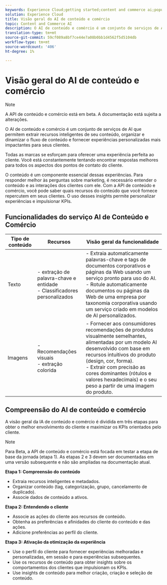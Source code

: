 ```yaml
---
keywords: Experience Cloud;getting started;content and commerce ai;popular topics;Intelligent Services;ccai
solution: Experience Cloud
title: Visão geral do AI de conteúdo e comércio
topic: Content and Commerce AI
description: O AI de conteúdo e comércio é um conjunto de serviços de AI que permite extrair recursos inteligentes de seu conteúdo, organizar, simplificar o fluxo de conteúdo e fornecer experiências personalizadas mais impactantes para seus clientes.
translation-type: tm+mt
source-git-commit: 59cf089a8bf7ce44e7a08b0bb1d4562f5d5104db
workflow-type: tm+mt
source-wordcount: '406'
ht-degree: 1%

---
```



<!--

NOTE to writer: "Intelligent Services" is not a valid solution value. Log a UGP bug if you think it should be added.

-->

# Visão geral do AI de conteúdo e comércio

>[!NOTE]
>
>A API de conteúdo e comércio está em beta. A documentação está sujeita a alterações.

O AI de conteúdo e comércio é um conjunto de serviços de AI que permitem extrair recursos inteligentes de seu conteúdo, organizar e dinamizar o fluxo de conteúdo e fornecer experiências personalizadas mais impactantes para seus clientes.

Todas as marcas se esforçam para oferecer uma experiência perfeita ao cliente. Você está constantemente tentando encontrar respostas melhores para todos os aspectos dos pontos de contato do cliente.

O conteúdo é um componente essencial dessas experiências. Para responder melhor às perguntas sobre marketing, é necessário entender o conteúdo e as interações dos clientes com ele. Com a API de conteúdo e comércio, você pode saber quais recursos do conteúdo que você fornece repercutem em seus clientes. O uso desses insights permite personalizar experiências e impulsionar KPIs.

## Funcionalidades do serviço AI de Conteúdo e Comércio

| Tipo de conteúdo | Recursos | Visão geral da funcionalidade |
| --- | --- | --- |
| Texto | - extração de palavra-chave e entidade <br>- Classificadores personalizados | - Extraia automaticamente palavras-chave e tags de documentos corporativos e páginas da Web usando um serviço pronto para uso do AI. <br> - Rotule automaticamente documentos ou páginas da Web de uma empresa por taxonomia corporativa usando um serviço criado em modelos de AI personalizados. |
| Imagens | - Recomendações visuais <br> - extração colorida | - Fornecer aos consumidores recomendações de produtos visualmente semelhantes, alimentadas por um modelo AI desenvolvido com base em recursos intuitivos do produto (design, cor, forma). <br> - Extrair com precisão as cores dominantes (rótulos e valores hexadecimais) e o seu peso a partir de uma imagem do produto. |

## Compreensão do AI de conteúdo e comércio

A visão geral da IA de conteúdo e comércio é dividida em três etapas para obter o melhor envolvimento do cliente e maximizar os KPIs orientados pelo cliente.

>[!NOTE]
>
>Para Beta, a API de conteúdo e comércio está focada em testar a etapa de base da jornada (etapa 1). As etapas 2 e 3 devem ser documentadas em uma versão subsequente e não são ampliadas na documentação atual.

**Etapa 1: Compreensão do conteúdo**
- Extraia recursos inteligentes e metadados.
- Organizar conteúdo (tag, categorização, grupo, cancelamento de duplicado).
- Associe dados de conteúdo a ativos.

**Etapa 2: Entendendo o cliente**
- Associe as ações do cliente aos recursos de conteúdo.
- Obtenha as preferências e afinidades do cliente do conteúdo e das ações.
- Adicione preferências ao perfil do cliente.

**Etapa 3: Ativação da otimização da experiência**
- Use o perfil do cliente para fornecer experiências melhoradas e personalizadas, em sessão e para experiências subsequentes.
- Use os recursos de conteúdo para obter insights sobre os comportamentos dos clientes que impulsionam os KPIs.
- Use insights de conteúdo para melhor criação, criação e seleção de conteúdo.

